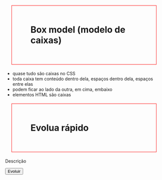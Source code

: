 # Box model (modelo de caixas)

  * quase tudo são caixas no CSS
  * toda caixa tem conteúdo dentro dela, espaços dentro dela, espaços entre elas
  * podem ficar ao lado da outra, em cima, embaixo
  * elementos HTML são caixas

<h1>Evolua rápido</h1>
<p>Descrição</p>
<button>Evoluir</button>

<style>
  h1 {
    border: 1px solid red; /*borda da caixa*/
    margin: 20px; /*preenchimento por fora da caixa*/
    padding: 60px; /*preenchimento por dentro da caixa*/
  }
</style>
